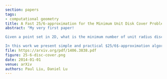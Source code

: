 ```yaml
---
section: papers
tags:
- computational geometry
title: A Fast 25/6-approximation for the Minimum Unit Disk Cover Problem
abstract: "My very first paper!

Given a point set in 2D, what is the minimum number of unit radius discs that covers all of the points? This is called the Unit Disk Cover (UDC) problem and has a wide variety of applications in facility location, motion planning, and image processing. Unfortunately, UDC is also NP-Hard.

In this work we present simple and practical $25/6$-approximation algorithms for UDC with runtime $O(n \\log n)$ and space $O(n)$. This algorithm additionally extends to discs in any $\\ell_p$ norm."
file: https://arxiv.org/pdf/1406.3838.pdf
figure: 25-6-disc-cover.png
date: 2014-01-01
venue: arXiv
authors: Paul Liu, Daniel Lu
---
```

